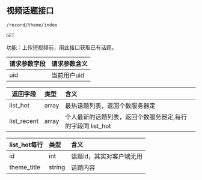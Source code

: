 
## 视频话题接口

~~~
/record/theme/index
~~~
~~~
GET
~~~


功能：上传短视频前，用此接口获取已有话题。


| 请求参数字段        | 请求参数含义  |
| -------- |:------|
|uid| 当前用户uid |




| 返回字段        | 类型 |含义  |
| -------- |:------|:------|
| list_hot     | array |最热话题列表，返回个数服务器定 |
| list_recent | array |  个人最新的话题列表，返回个数服务器定,每行的字段同 list_hot |

| list_hot每行        | 类型 |含义  |
| -------- |:------|:------|
| id     | int |话题id，其实对客户端无用 |
| theme_title     | string |话题内容 |




